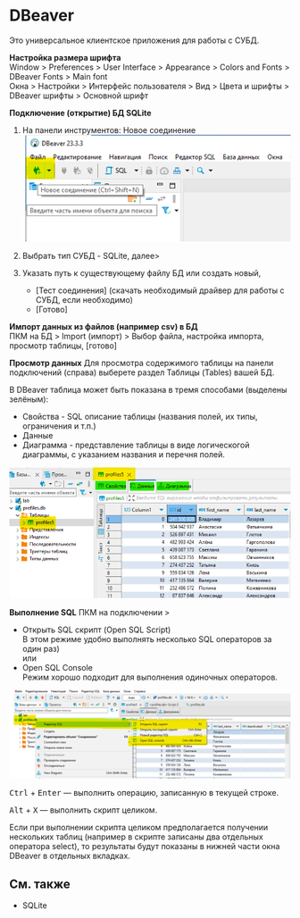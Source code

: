 # DBeaver
Это универсальное клиентское приложения для работы с СУБД.

**Настройка размера шрифта**\
Window > Preferences > User Interface > Appearance > Colors and Fonts > DBeaver Fonts > Main font\
Окна > Настройки > Интерфейс пользователя > Вид > Цвета и шрифты > DBeaver шрифты > Основной шрифт

**Подключение (открытие) БД SQLite**

1. На панели инструментов: Новое соединение \
![](assets/dbeaver_new_conn.png)

2. Выбрать тип СУБД - SQLite, далее>
3. Указать путь к существующему файлу БД или создать новый, 
    - [Тест соединения] (скачать необходимый драйвер для работы с СУБД, если необходимо)
    - [Готово]

**Импорт данных из файлов (например csv) в БД**\
ПКМ на БД > Import (импорт) > Выбор файла, настройка импорта, просмотр таблицы, [готово]


**Просмотр данных**
Для просмотра содержимого таблицы на панели подключений (справа) выберете раздел Таблицы (Tables) вашей БД.

В DBeaver таблица может быть показана в тремя способами (выделены зелёным):
* Свойства - SQL описание таблицы (названия полей, их типы, ограничения и т.п.)
* Данные
* Диаграмма - представление таблицы в виде логическогой диаграммы, с указанием названия и перечня полей.

![](assets/dbeaver_table.png)


**Выполнение SQL**
ПКМ на подключении > 
* Открыть SQL скрипт (Open SQL Script)\
  В этом режиме удобно выполнять несколько SQL операторов за один раз)\
или
* Open SQL Console\
  Режим хорошо подходит для выполнения одиночных операторов.


![](assets/dbeaver_new_sql_script.png)

<kbd>Ctrl</kbd> + <kbd>Enter</kbd> — выполнить операцию, записанную в текущей строке.

<kbd>Alt</kbd> + <kbd>X</kbd> — выполнить скрипт целиком.

Если при выполнении скрипта целиком предполагается получении нескольких таблиц (например в скрипте записаны два отдельных оператора select), то результаты будут показаны в нижней части окна DBeaver в отдельных вкладках.

## См. также
- SQLite
